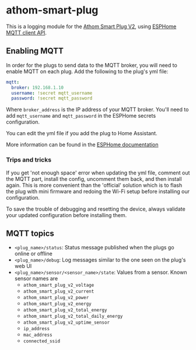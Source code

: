 # athom-smart-plug

This is a logging module for the [Athom Smart Plug V2](https://www.athom.tech/blank-1/esphome-au-plug),
using [ESPHome MQTT client API](https://esphome.io/components/mqtt.html).

## Enabling MQTT

In order for the plugs to send data to the MQTT broker, you will need to enable MQTT on each plug. Add the following to
the plug's yml file:

```yaml
mqtt:
  broker: 192.168.1.10
  username: !secret mqtt_username
  password: !secret mqtt_password
```

Where `broker_address` is the IP address of your MQTT broker. You'll need to add `mqtt_username` and `mqtt_password` in
the ESPHome secrets configuration.

You can edit the yml file if you add the plug to Home Assistant.

More information can be found in the [ESPHome documentation](https://esphome.io/components/mqtt.html)

### Trips and tricks

If you get 'not enough space' error when updating the yml file, comment out the MQTT part, install the config, uncomment
them back, and then install again. This is more convenient than the 'official' solution which is to flash the plug with
mini firmware and redoing the Wi-Fi setup before installing our configuration.

To save the trouble of debugging and resetting the device, always validate your updated configuration before installing
them.

## MQTT topics

- `<plug_name>/status`: Status message published when the plugs go online or offline
- `<plug_name>/debug`: Log messages similar to the one seen on the plug's web UI
- `<plug_name>/sensor/<sensor_name>/state`: Values from a sensor. Known sensor names are
    - `athom_smart_plug_v2_voltage`
    - `athom_smart_plug_v2_current`
    - `athom_smart_plug_v2_power`
    - `athom_smart_plug_v2_energy`
    - `athom_smart_plug_v2_total_energy`
    - `athom_smart_plug_v2_total_daily_energy`
    - `athom_smart_plug_v2_uptime_sensor`
    - `ip_address`
    - `mac_address`
    - `connected_ssid`